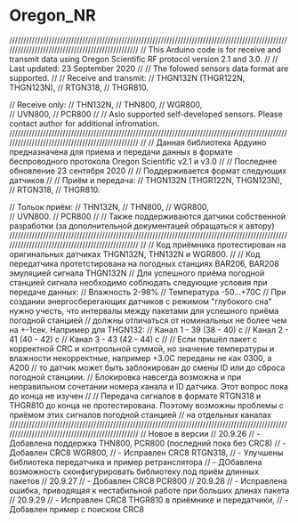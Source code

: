 # Oregon_NR
/////////////////////////////////////////////////////////////////////////////////////////////////////////////////////////////////////////////////
// This Arduino code is for receive and transmit data using Oregon Scientific RF protocol version 2.1 and 3.0. 
//
// Last updated: 23 September 2020
//
// The folowed sensors data format are supported.
//
// Receive and transmit:
// THGN132N (THGR122N, THGN123N),
// RTGN318,
// THGR810.

// Receive only:
// THN132N,
// THN800,
// WGR800,	
// UVN800,
// PCR800
//
// Aslo supported self-developed sensors. Please contact author for additional infromation.
/////////////////////////////////////////////////////////////////////////////////////////////////////////////////////////////////////////////////
//
// Данная библиотека Ардуино предназначена для приема и передачи данных в формате беспроводного протокола Oregon Scientific v2.1 и v3.0
//
// Последнее обновление 23 сентября 2020
//
// Поддерживается формат следующих датчиков
//
// Приём и передача:
// THGN132N (THGR122N, THGN123N),
// RTGN318,
// THGR810.

// Тольок приём:
// THN132N,
// THN800,
// WGR800,	
// UVN800.
// PCR800
//
// Также поддерживаются датчики собственной разработки (за дополнительной документацей обращаться к автору)
/////////////////////////////////////////////////////////////////////////////////////////////////////////////////////////////////////////////////
//
// Код приёмника протестирован на оригинальных датчиках THGN132N, THN132N и WGR800.
//
// Код передатчика протетстирована на погодных станциях BAR206, BAR208 эмуляцией сигнала THGN132N
// Для успешного приёма погодной станцией сигнала необходимо соблюдать следующие условия при передаче данных:
// Влажность 2-98%
// Температура -50...+70С
// При создании энергосберегающих датчиков с режимом "глубокого сна" нужно учесть, что интервалы между пакетами для успешного приёма погодной станцией 
// должны отличаться от номинальных не более чем на +-1сек. Например для THGN132:
// Канал 1 - 39 (38 - 40) c 
// Канал 2 - 41 (40 - 42) c
// Канал 3 - 43 (42 - 44) c
//
// Если пришёл пакет с корректной CRC и контрольной суммой, но значение температуры и влажности некорректные, например +3.0С переданы не как 0300, а A200
// то датчик может быть заблокирован до смены ID или до сброса погодной станциии.
// Блокировка навсегда возможна и при неправильном сочетании номера канала и ID датчика. Этот вопрос пока до конца не изучен
//
// Передача сигналов в формате RTGN318 и THGR810 до конца не протестирована. Поэтому возможны проблемы с приёмом этих сигналов погодной станцией
// на отдельных каналах
/////////////////////////////////////////////////////////////////////////////////////////////////////////////////////////////////////////////////
// Новое в версии
// 20.9.26 
// - Добавлена поддержка THN800, PCR800 (последний пока без CRC8)
// - Добавлен CRC8 WGR800,
// - Исправлен CRC8 RTGN318,
// - Улучшены библиотека передатчика и пример ретранслятора
// - ДОбавлена возможность сконфигурировать библиотеку под приём длинных пакетов
// 20.9.27 
// - Добавлен CRC8 PCR800
// 20.9.28 
// - Исправлена ошибка, приводящая к нестабильной работе при больших длинах пакета
// 20.9.29 
// - Исправлен CRC8 THGR810 в приёмнике и передатчики,
// - Добавлен пример с поиском CRC8
